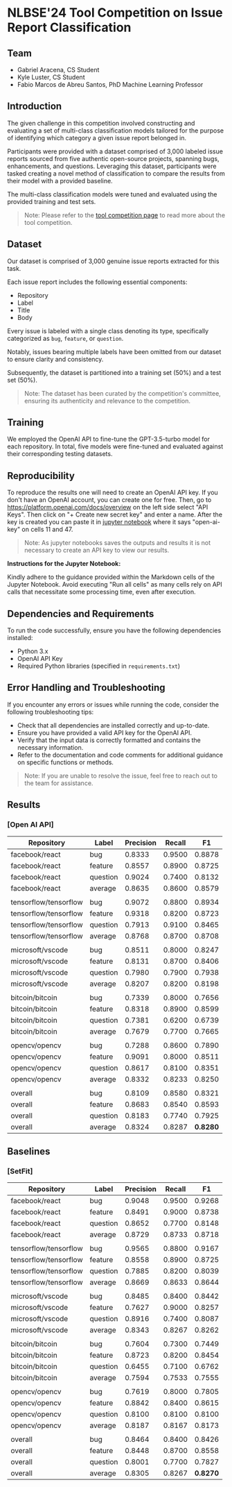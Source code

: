 <!-- ![nlbse 2024](nlbse2024.png) -->

# NLBSE'24 Tool Competition on Issue Report Classification

## Team
- Gabriel Aracena, CS Student
- Kyle Luster, CS Student
- Fabio Marcos de Abreu Santos, PhD Machine Learning Professor

## Introduction

The given challenge in this competition involved constructing and evaluating a set of multi-class classification models tailored for the purpose of identifying which category a given issue report belonged in.

Participants were provided with a dataset comprised of 3,000 labeled issue reports sourced from five authentic open-source projects, spanning bugs, enhancements, and questions. Leveraging this dataset, participants were tasked creating a novel method of classification to compare the results from their model with a provided baseline.

The multi-class classification models were tuned and evaluated using the provided training and test sets.

> Note: Please refer to the [tool competition page](https://nlbse2024.github.io/tools/) to read more about the tool competition.

## Dataset 

Our dataset is comprised of 3,000 genuine issue reports extracted for this task.

Each issue report includes the following essential components:
- Repository
- Label
- Title
- Body

Every issue is labeled with a single class denoting its type, specifically categorized as `bug`, `feature`, or `question`.

Notably, issues bearing multiple labels have been omitted from our dataset to ensure clarity and consistency.

Subsequently, the dataset is partitioned into a training set (50%) and a test set (50%).

> Note: The dataset has been curated by the competition's committee, ensuring its authenticity and relevance to the competition.

## Training

We employed the OpenAI API to fine-tune the GPT-3.5-turbo model for each repository.
In total, five models were fine-tuned and evaluated against their corresponding testing datasets.

## Reproducibility

To reproduce the results one will need to create an OpenAI API key. If you don't have an OpenAI account, you can create one for free. Then, go to https://platform.openai.com/docs/overview on the left side select "API Keys". Then click on "+ Create new secret key" and enter a name. After the key is created you can paste it in [jupyter notebook](issueclassificationgpt.ipynb) where it says "open-ai-key" on cells 11 and 47.

>Note: As jupyter notebooks saves the outputs and results it is not necessary to create an API key to view our results.

**Instructions for the Jupyter Notebook:**

Kindly adhere to the guidance provided within the Markdown cells of the Jupyter Notebook. Avoid executing "Run all cells" as many cells rely on API calls that necessitate some processing time, even after execution.

## Dependencies and Requirements

To run the code successfully, ensure you have the following dependencies installed:

- Python 3.x
- OpenAI API Key
- Required Python libraries (specified in `requirements.txt`)

## Error Handling and Troubleshooting 

If you encounter any errors or issues while running the code, consider the following troubleshooting tips:

- Check that all dependencies are installed correctly and up-to-date.
- Ensure you have provided a valid API key for the OpenAI API.
- Verify that the input data is correctly formatted and contains the necessary information.
- Refer to the documentation and code comments for additional guidance on specific functions or methods.
  
>Note: If you are unable to resolve the issue, feel free to reach out to the team for assistance.

## Results

### [Open AI API]

| Repository            | Label         | Precision | Recall | F1         |
| --------------------- | ------------- | --------- | ------ | ---------- |
| facebook/react        | bug           | 0.8333    | 0.9500 | 0.8878     |
| facebook/react        | feature       | 0.8557    | 0.8900 | 0.8725     |
| facebook/react        | question      | 0.9024    | 0.7400 | 0.8132     |
| facebook/react        | average       | 0.8635    | 0.8600 | 0.8579     |
| | | | | |
| tensorflow/tensorflow | bug           | 0.9072    | 0.8800 | 0.8934     |
| tensorflow/tensorflow | feature       | 0.9318    | 0.8200 | 0.8723     |
| tensorflow/tensorflow | question      | 0.7913    | 0.9100 | 0.8465     |
| tensorflow/tensorflow | average       | 0.8768    | 0.8700 | 0.8708     |
| | | | | |
| microsoft/vscode      | bug           | 0.8511    | 0.8000 | 0.8247     |
| microsoft/vscode      | feature       | 0.8131    | 0.8700 | 0.8406     |
| microsoft/vscode      | question      | 0.7980    | 0.7900 | 0.7938     |
| microsoft/vscode      | average       | 0.8207    | 0.8200 | 0.8198     |
| | | | | |
| bitcoin/bitcoin       | bug           | 0.7339    | 0.8000 | 0.7656     |
| bitcoin/bitcoin       | feature       | 0.8318    | 0.8900 | 0.8599     |
| bitcoin/bitcoin       | question      | 0.7381    | 0.6200 | 0.6739     |
| bitcoin/bitcoin       | average       | 0.7679    | 0.7700 | 0.7665     |
| | | | | |
| opencv/opencv         | bug           | 0.7288    | 0.8600 | 0.7890     |
| opencv/opencv         | feature       | 0.9091    | 0.8000 | 0.8511     |
| opencv/opencv         | question      | 0.8617    | 0.8100 | 0.8351     |
| opencv/opencv         | average       | 0.8332    | 0.8233 | 0.8250     |
| | | | | |
| overall               | bug           | 0.8109    | 0.8580 | 0.8321     |
| overall               | feature       | 0.8683    | 0.8540 | 0.8593     |
| overall               | question      | 0.8183    | 0.7740 | 0.7925     |
| overall               | average       | 0.8324    | 0.8287 | **0.8280** |

## Baselines

### [SetFit]

| Repository            | Label         | Precision | Recall | F1         |
| --------------------- | ------------- | --------- | ------ | ---------- |
| facebook/react        | bug           | 0.9048    | 0.9500 | 0.9268     |
| facebook/react        | feature       | 0.8491    | 0.9000 | 0.8738     |
| facebook/react        | question      | 0.8652    | 0.7700 | 0.8148     |
| facebook/react        | average       | 0.8729    | 0.8733 | 0.8718     |
| | | | | |
| tensorflow/tensorflow | bug           | 0.9565    | 0.8800 | 0.9167     |
| tensorflow/tensorflow | feature       | 0.8558    | 0.8900 | 0.8725     |
| tensorflow/tensorflow | question      | 0.7885    | 0.8200 | 0.8039     |
| tensorflow/tensorflow | average       | 0.8669    | 0.8633 | 0.8644     |
| | | | | |
| microsoft/vscode      | bug           | 0.8485    | 0.8400 | 0.8442     |
| microsoft/vscode      | feature       | 0.7627    | 0.9000 | 0.8257     |
| microsoft/vscode      | question      | 0.8916    | 0.7400 | 0.8087     |
| microsoft/vscode      | average       | 0.8343    | 0.8267 | 0.8262     |
| | | | | |
| bitcoin/bitcoin       | bug           | 0.7604    | 0.7300 | 0.7449     |
| bitcoin/bitcoin       | feature       | 0.8723    | 0.8200 | 0.8454     |
| bitcoin/bitcoin       | question      | 0.6455    | 0.7100 | 0.6762     |
| bitcoin/bitcoin       | average       | 0.7594    | 0.7533 | 0.7555     |
| | | | | |
| opencv/opencv         | bug           | 0.7619    | 0.8000 | 0.7805     |
| opencv/opencv         | feature       | 0.8842    | 0.8400 | 0.8615     |
| opencv/opencv         | question      | 0.8100    | 0.8100 | 0.8100     |
| opencv/opencv         | average       | 0.8187    | 0.8167 | 0.8173     |
| | | | | |
| overall               | bug           | 0.8464    | 0.8400 | 0.8426     |
| overall               | feature       | 0.8448    | 0.8700 | 0.8558     |
| overall               | question      | 0.8001    | 0.7700 | 0.7827     |
| overall               | average       | 0.8305    | 0.8267 | **0.8270** |
